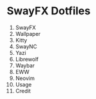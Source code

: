 # SwayFX Dotfiles

1. SwayFX
2. Wallpaper
3. Kitty
4. SwayNC
5. Yazi
6. Librewolf
7. Waybar
8. EWW
9. Neovim
10. Usage
11. Credit
